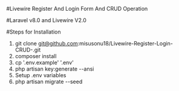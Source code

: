 #Livewire Register And Login Form And CRUD Operation

#Laravel v8.0 and Livewire V2.0

#Steps for Installation

1. git clone git@github.com:misusonu18/Livewire-Register-Login-CRUD-.git
2. composer install
3. cp '.env.example' '.env'
4. php artisan key:generate --ansi
5. Setup .env variables
6. php artisan migrate --seed
